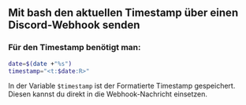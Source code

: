 ## Mit bash den aktuellen Timestamp über einen Discord-Webhook senden

### Für den Timestamp benötigt man:
``` bash
date=$(date +"%s")
timestamp="<t:$date:R>"
```
In der Variable `$timestamp` ist der Formatierte Timestamp gespeichert. Diesen kannst du direkt in die Webhook-Nachricht einsetzen.
